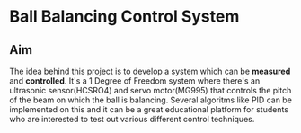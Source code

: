 # Ball Balancing Control System 
## Aim 
The idea behind this project is to develop a system which can be **measured** and **controlled**.  It's a 1 Degree of Freedom system where there's an ultrasonic sensor(HCSRO4) and servo motor(MG995) that controls the pitch of the beam on which the ball is balancing. Several algoritms like PID can be implemented on this and it can be a great educational platform for students who are interested to test out various different control techniques. 
